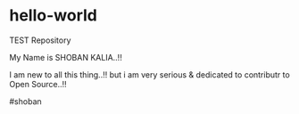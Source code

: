 # hello-world
TEST Repository

My Name is SHOBAN KALIA..!!

I am new to all this thing..!!
but i am very serious & dedicated to contributr to Open Source..!!

#shoban

